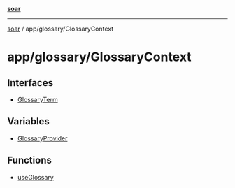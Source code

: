 [**soar**](../../../README.md)

***

[soar](../../../modules.md) / app/glossary/GlossaryContext

# app/glossary/GlossaryContext

## Interfaces

- [GlossaryTerm](interfaces/GlossaryTerm.md)

## Variables

- [GlossaryProvider](variables/GlossaryProvider.md)

## Functions

- [useGlossary](functions/useGlossary.md)
